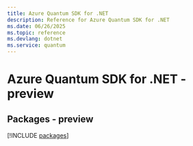 ```yaml
---
title: Azure Quantum SDK for .NET
description: Reference for Azure Quantum SDK for .NET
ms.date: 06/26/2025
ms.topic: reference
ms.devlang: dotnet
ms.service: quantum
---
```

# Azure Quantum SDK for .NET - preview
## Packages - preview
[!INCLUDE [packages](quantum-index.md)]